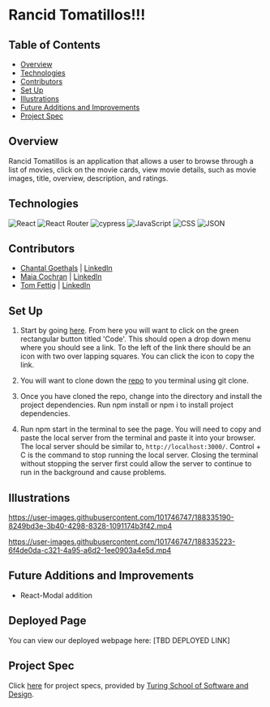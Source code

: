 # Rancid Tomatillos!!!

## Table of Contents
  - [Overview](#overview)
  - [Technologies](#technologies)
  - [Contributors](#contributors)
  - [Set Up](#set-up)
  - [Illustrations](#illustrations)
  - [Future Additions and Improvements](#future-additions-and-improvements)
  - [Project Spec](#project-spec)


## Overview

Rancid Tomatillos is an application that allows a user to browse through a list of movies, click on the movie cards, view movie details, such as movie images, title, overview, description, and ratings.

## Technologies

![React](https://img.shields.io/badge/react-%2320232a.svg?style=for-the-badge&logo=react&logoColor=%2361DAFB)
![React Router](https://img.shields.io/badge/React_Router-CA4245?style=for-the-badge&logo=react-router&logoColor=white)
![cypress](https://img.shields.io/badge/-cypress-%23E5E5E5?style=for-the-badge&logo=cypress&logoColor=058a5e)
![JavaScript](https://img.shields.io/badge/JavaScript-323330?style=for-the-badge&logo=javascript&logoColor=F7DF1E)
![CSS](https://img.shields.io/badge/CSS3-1572B6?style=for-the-badge&logo=css3&logoColor=white)
![JSON](https://img.shields.io/badge/json-5E5C5C?style=for-the-badge&logo=json&logoColor=white)


## Contributors

- [Chantal Goethals](https://github.com/goecha) | [LinkedIn](https://www.linkedin.com/in/chantalgoethalsgoecha/)
- [Maia Cochran](https://github.com/Maia-Cochran) | [LinkedIn](https://www.linkedin.com/in/maiaecochran/)
- [Tom Fettig](https://github.com/tfettig22) | [LinkedIn](https://www.linkedin.com/in/tom-fettig-86323a115/)


## Set Up

1. Start by going [here](https://github.com/Maia-Cochran/rancid-tomatillos). From here you will want to click on the green rectangular button titled 'Code'. This should open a drop down menu where you should see a link. To the left of the link there should be an icon with two over lapping squares. You can click the icon to copy the link.

2. You will want to clone down the [repo](https://github.com/Maia-Cochran/rancid-tomatillos.git) to you terminal using git clone.

3. Once you have cloned the repo, change into the directory and install the project dependencies. Run npm install or npm i to install project dependencies.

4. Run npm start in the terminal to see the page. You will need to copy and paste the local server from the terminal and paste it into your browser. The local server should be similar to, ``http://localhost:3000/``. Control + C is the command to stop running the local server. Closing the terminal without stopping the server first could allow the server to continue to run in the background and cause problems.

## Illustrations

https://user-images.githubusercontent.com/101746747/188335190-8249bd3e-3b40-4298-8328-1091174b3f42.mp4

https://user-images.githubusercontent.com/101746747/188335223-6f4de0da-c321-4a95-a6d2-1ee0903a4e5d.mp4

## Future Additions and Improvements

- React-Modal addition

## Deployed Page

You can view our deployed webpage here: [TBD DEPLOYED LINK]

## Project Spec

Click [here](https://frontend.turing.edu/projects/module-3/rancid-tomatillos-v3.html) for project specs, provided by [Turing School of Software and Design](https://turing.edu/).
